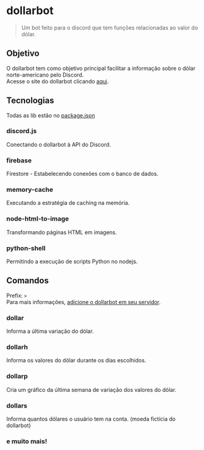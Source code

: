 # dollarbot

> Um bot feito para o discord que tem funções relacionadas ao valor do dólar.

## Objetivo

O dollarbot tem como objetivo principal facilitar a informação sobre o dólar norte-americano pelo Discord.  
Acesse o site do dollarbot clicando [aqui](https://dollarbotds.vercel.app).

## Tecnologias

Todas as lib estão no [package.json](https://github.com/gepetojj/dollarbotv2/blob/master/package.json)  

### discord.js

Conectando o dollarbot à API do Discord.

### firebase

Firestore - Estabelecendo conexões com o banco de dados.

### memory-cache

Executando a estratégia de caching na memória.

### node-html-to-image

Transformando páginas HTML em imagens.

### python-shell

Permitindo a execução de scripts Python no nodejs.

## Comandos

Prefix: `>`  
Para mais informações, [adicione o dollarbot em seu servidor](https://discord.com/oauth2/authorize?client_id=714842108128657458&scope=bot&permissions=8).

### dollar

Informa a última variação do dólar.  

### dollarh

Informa os valores do dólar durante os dias escolhidos.

### dollarp

Cria um gráfico da última semana de variação dos valores do dólar.

### dollars

Informa quantos dólares o usuário tem na conta. (moeda fictícia do dollarbot)

### e muito mais!
